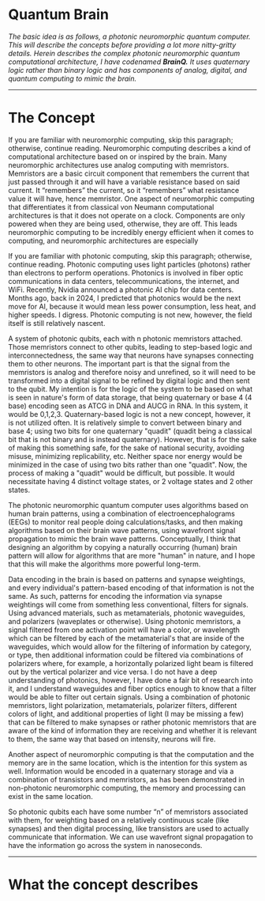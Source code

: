 # Quantum Brain

_The basic idea is as follows, a photonic neuromorphic quantum computer. This will describe the concepts before providing a lot more nitty-gritty details.
Herein describes the complex photonic neuromorphic quantum computational architecture, I have codenamed **BrainQ.** It uses quaternary logic rather than binary logic and has components of analog, digital, and quantum computing to mimic the brain._

---

# The Concept

If you are familiar with neuromorphic computing, skip this paragraph; otherwise, continue reading. Neuromorphic computing describes a kind of computational architecture based on or inspired by the brain. Many neuromorphic architectures use analog computing with memristors. Memristors are a basic circuit component that remembers the current that just passed through it and will have a variable resistance based on said current. It “remembers” the current, so it “remembers” what resistance value it will have, hence memristor. One aspect of neuromorphic computing that differentiates it from classical von Neumann computational architectures is that it does not operate on a clock. Components are only powered when they are being used, otherwise, they are off. This leads neuromorphic computing to be incredibly energy efficient when it comes to computing, and neuromorphic architectures are especially 

If you are familiar with photonic computing, skip this paragraph; otherwise, continue reading. Photonic computing uses light particles (photons) rather than electrons to perform operations. Photonics is involved in fiber optic communications in data centers, telecommunications, the internet, and WiFi. Recently, Nvidia announced a photonic AI chip for data centers. Months ago, back in 2024, I predicted that photonics would be the next move for AI, because it would mean less power consumption, less heat, and higher speeds. I digress. Photonic computing is not new, however, the field itself is still relatively nascent.

A system of photonic qubits, each with n photonic memristors attached. Those memristors connect to other qubits, leading to step-based logic and interconnectedness, the same way that neurons have synapses connecting them to other neurons. The important part is that the signal from the memristors is analog and therefore noisy and unrefined, so it will need to be transformed into a digital signal to be refined by digital logic and then sent to the qubit. My intention is for the logic of the system to be based on what is seen in nature's form of data storage, that being quaternary or base 4 (4 base) encoding seen as ATCG in DNA and AUCG in RNA. In this system, it would be 0,1,2,3. Quaternary-based logic is not a new concept, however, it is not utilized often. It is relatively simple to convert between binary and base 4; using two bits for one quaternary "quadit" (quadit being a classical bit that is not binary and is instead quaternary). However, that is for the sake of making this something safe, for the sake of national security, avoiding misuse, minimizing replicability, etc. Neither space nor energy would be minimized in the case of using two bits rather than one "quadit". Now, the process of making a "quadit" would be difficult, but possible. It would necessitate having 4 distinct voltage states, or 2 voltage states and 2 other states.

The photonic neuromorphic quantum computer uses algorithms based on human brain patterns, using a combination of electroencephalograms (EEGs) to monitor real people doing calculations/tasks, and then making algorithms based on their brain wave patterns, using wavefront signal propagation to mimic the brain wave patterns. Conceptually, I think that designing an algorithm by copying a naturally occurring (human) brain pattern will allow for algorithms that are more "human" in nature, and I hope that this will make the algorithms more powerful long-term.

Data encoding in the brain is based on patterns and synapse weightings, and every individual's pattern-based encoding of that information is not the same. As such, patterns for encoding the information via synapse weightings will come from something less conventional, filters for signals. Using advanced materials, such as metamaterials, photonic waveguides, and polarizers (waveplates or otherwise). Using photonic memristors, a signal filtered from one activation point will have a color, or wavelength which can be filtered by each of the metamaterial's that are inside of the waveguides, which would allow for the filtering of information by category, or type, then additional information could be filtered via combinations of polarizers where, for example, a horizontally polarized light beam is filtered out by the vertical polarizer and vice versa. I do not have a deep understanding of photonics, however, I have done a fair bit of research into it, and I understand waveguides and fiber optics enough to know that a filter would be able to filter out certain signals. Using a combination of photonic memristors, light polarization, metamaterials, polarizer filters, different colors of light, and additional properties of light (I may be missing a few) that can be filtered to make synapses or rather photonic memristors that are aware of the kind of information they are receiving and whether it is relevant to them, the same way that based on intensity, neurons will fire.

Another aspect of neuromorphic computing is that the computation and the memory are in the same location, which is the intention for this system as well. Information would be encoded in a quaternary storage and via a combination of transistors and memristors, as has been demonstrated in non-photonic neuromorphic computing, the memory and processing can exist in the same location.

So photonic qubits each have some number “n” of memristors associated with them, for weighting based on a relatively continuous scale (like synapses) and then digital processing, like transistors are used to actually communicate that information. We can use wavefront signal propagation to have the information go across the system in nanoseconds.

---

# What the concept describes

